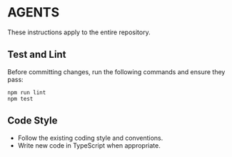 # AGENTS

These instructions apply to the entire repository.

## Test and Lint

Before committing changes, run the following commands and ensure they pass:

```
npm run lint
npm test
```

## Code Style

- Follow the existing coding style and conventions.
- Write new code in TypeScript when appropriate.

